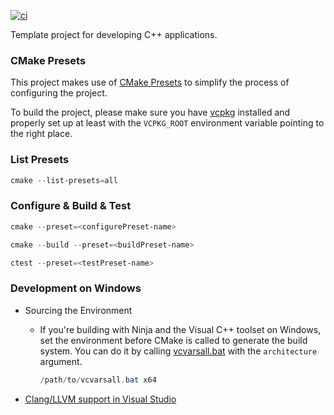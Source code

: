 [![ci](https://github.com/emrekovanci/Template-CPP/actions/workflows/ci.yml/badge.svg)](https://github.com/emrekovanci/Template-CPP/actions/workflows/ci.yml)

Template project for developing C++ applications.

### CMake Presets

This project makes use of [CMake Presets][1] to simplify the process of configuring
the project.

To build the project, please make sure you have [vcpkg][2]
installed and properly set up at least with the `VCPKG_ROOT` environment variable pointing
to the right place.

### List Presets

```powershell
cmake --list-presets=all
```

### Configure & Build & Test

```powershell
cmake --preset=<configurePreset-name>
```

```powershell
cmake --build --preset=<buildPreset-name>
```

```powershell
ctest --preset=<testPreset-name>
```

### Development on Windows

- Sourcing the Environment
  - If you're building with Ninja and the Visual C++ toolset on Windows, set the environment before CMake is called to generate the build system. You can do it by calling [vcvarsall.bat][3] with the `architecture` argument.

    ```powershell
    /path/to/vcvarsall.bat x64
    ```

- [Clang/LLVM support in Visual Studio][4]

[1]: https://cmake.org/cmake/help/latest/manual/cmake-presets.7.html
[2]: https://github.com/microsoft/vcpkg
[3]: https://learn.microsoft.com/en-us/cpp/build/cmake-presets-vs?view=msvc-170#sourcing-the-environment-when-building-with-command-line-generators-on-windows
[4]: https://learn.microsoft.com/en-us/cpp/build/clang-support-msbuild?view=msvc-170
